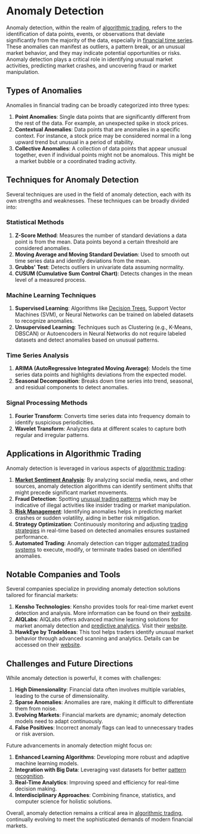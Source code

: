 # Anomaly Detection

Anomaly detection, within the realm of [algorithmic trading](../a/algorithmic_trading.md), refers to the identification of data points, events, or observations that deviate significantly from the majority of the data, especially in [financial time series](../f/financial_time_series.md). These anomalies can manifest as outliers, a pattern break, or an unusual market behavior, and they may indicate potential opportunities or risks. Anomaly detection plays a critical role in identifying unusual market activities, predicting market crashes, and uncovering fraud or market manipulation.

## Types of Anomalies

Anomalies in financial trading can be broadly categorized into three types:

1. **Point Anomalies**: Single data points that are significantly different from the rest of the data. For example, an unexpected spike in stock prices.
2. **Contextual Anomalies**: Data points that are anomalies in a specific context. For instance, a stock price may be considered normal in a long upward trend but unusual in a period of stability.
3. **Collective Anomalies**: A collection of data points that appear unusual together, even if individual points might not be anomalous. This might be a market bubble or a coordinated trading activity.

## Techniques for Anomaly Detection

Several techniques are used in the field of anomaly detection, each with its own strengths and weaknesses. These techniques can be broadly divided into:

### Statistical Methods

1. **Z-Score Method**: Measures the number of standard deviations a data point is from the mean. Data points beyond a certain threshold are considered anomalies.
2. **Moving Average and Moving Standard Deviation**: Used to smooth out time series data and identify deviations from the mean.
3. **Grubbs' Test**: Detects outliers in univariate data assuming normality.
4. **CUSUM (Cumulative Sum Control Chart)**: Detects changes in the mean level of a measured process.

### Machine Learning Techniques

1. **Supervised Learning**: Algorithms like [Decision Trees](../d/decision_trees.md), Support Vector Machines (SVM), or Neural Networks can be trained on labeled datasets to recognize anomalies.
2. **Unsupervised Learning**: Techniques such as Clustering (e.g., K-Means, DBSCAN) or Autoencoders in Neural Networks do not require labeled datasets and detect anomalies based on unusual patterns.

### Time Series Analysis

1. **ARIMA (AutoRegressive Integrated Moving Average)**: Models the time series data points and highlights deviations from the expected model.
2. **Seasonal Decomposition**: Breaks down time series into trend, seasonal, and residual components to detect anomalies.

### Signal Processing Methods

1. **Fourier Transform**: Converts time series data into frequency domain to identify suspicious periodicities.
2. **Wavelet Transform**: Analyzes data at different scales to capture both regular and irregular patterns.

## Applications in Algorithmic Trading

Anomaly detection is leveraged in various aspects of [algorithmic trading](../a/algorithmic_trading.md):

1. **[Market Sentiment Analysis](../m/market_sentiment_analysis.md)**: By analyzing social media, news, and other sources, anomaly detection algorithms can identify sentiment shifts that might precede significant market movements.
2. **Fraud Detection**: Spotting [unusual trading patterns](../u/unusual_trading_patterns.md) which may be indicative of illegal activities like insider trading or market manipulation.
3. **[Risk Management](../r/risk_management.md)**: Identifying anomalies helps in predicting market crashes or sudden volatility, aiding in better risk mitigation.
4. **Strategy Optimization**: Continuously monitoring and adjusting [trading strategies](../t/trading_strategies.md) in real-time based on detected anomalies ensures sustained performance.
5. **Automated Trading**: Anomaly detection can trigger [automated trading systems](../a/automated_trading_systems.md) to execute, modify, or terminate trades based on identified anomalies.

## Notable Companies and Tools

Several companies specialize in providing anomaly detection solutions tailored for financial markets:

1. **Kensho Technologies**: Kensho provides tools for real-time market event detection and analysis. More information can be found on their [website](https://www.kensho.com/).
2. **AIQLabs**: AIQLabs offers advanced machine learning solutions for market anomaly detection and [predictive analytics](../p/predictive_analytics.md). Visit their [website](https://aiqlabs.com/).
3. **HawkEye by TradeIdeas**: This tool helps traders identify unusual market behavior through advanced scanning and analytics. Details can be accessed on their [website](https://www.trade-ideas.com/).

## Challenges and Future Directions

While anomaly detection is powerful, it comes with challenges:

1. **High Dimensionality**: Financial data often involves multiple variables, leading to the curse of dimensionality.
2. **Sparse Anomalies**: Anomalies are rare, making it difficult to differentiate them from noise.
3. **Evolving Markets**: Financial markets are dynamic; anomaly detection models need to adapt continuously.
4. **False Positives**: Incorrect anomaly flags can lead to unnecessary trades or risk aversion.

Future advancements in anomaly detection might focus on:

1. **Enhanced Learning Algorithms**: Developing more robust and adaptive machine learning models.
2. **Integration with Big Data**: Leveraging vast datasets for better [pattern recognition](../p/pattern_recognition.md).
3. **Real-Time Analytics**: Improving speed and efficiency for real-time decision making.
4. **Interdisciplinary Approaches**: Combining finance, statistics, and computer science for holistic solutions.

Overall, anomaly detection remains a critical area in [algorithmic trading](../a/algorithmic_trading.md), continually evolving to meet the sophisticated demands of modern financial markets.
